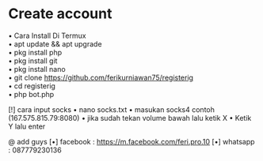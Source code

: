 # Create account
• Cara Install Di Termux <br>
• apt update && apt upgrade <br>
• pkg install php <br>
• pkg install git <br>
• pkg install nano <br>
• git clone https://github.com/ferikurniawan75/registerig <br>
• cd registerig <br>
• php bot.php <br>

[!] cara input socks 
• nano socks.txt
• masukan socks4 contoh (167.575.815.79:8080)
• jika sudah tekan volume bawah lalu ketik X
• Ketik Y lalu enter

@ add guys 
[•] facebook : https://m.facebook.com/feri.pro.10
[•] whatsapp : 087779230136
